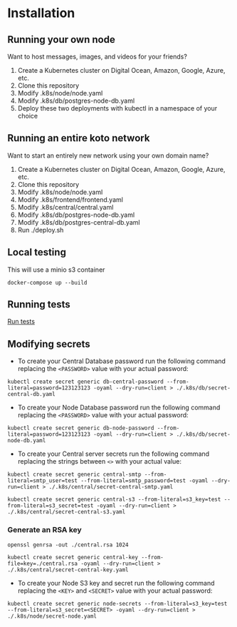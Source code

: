 # Installation

## Running your own node

Want to host messages, images, and videos for your friends?

1. Create a Kubernetes cluster on Digital Ocean, Amazon, Google, Azure, etc.
2. Clone this repository
3. Modify .k8s/node/node.yaml
4. Modify .k8s/db/postgres-node-db.yaml
5. Deploy these two deployments with kubectl in a namespace of your choice

## Running an entire koto network

Want to start an entirely new network using your own domain name? 

1. Create a Kubernetes cluster on Digital Ocean, Amazon, Google, Azure, etc.
2. Clone this repository
3. Modify .k8s/node/node.yaml
4. Modify .k8s/frontend/frontend.yaml
5. Modify .k8s/central/central.yaml
6. Modify .k8s/db/postgres-node-db.yaml
7. Modify .k8s/db/postgres-central-db.yaml
8. Run ./deploy.sh

## Local testing

This will use a minio s3 container

```
docker-compose up --build
```

## Running tests

[Run tests](tests.md)

## Modifying secrets
- To create your Central Database password run the following command replacing the `<PASSWORD>` value with your actual password:

```
kubectl create secret generic db-central-password --from-literal=password=123123123 -oyaml --dry-run=client > ./.k8s/db/secret-central-db.yaml
```

- To create your Node Database password run the following command replacing the `<PASSWORD>` value with your actual password:

```
kubectl create secret generic db-node-password --from-literal=password=123123123 -oyaml --dry-run=client > ./.k8s/db/secret-node-db.yaml
```
- To create your Central server secrets run the following command replacing the strings between `<>` with your actual value:

```
kubectl create secret generic central-smtp --from-literal=smtp_user=test --from-literal=smtp_password=test -oyaml --dry-run=client > ./.k8s/central/secret-central-smtp.yaml
```

```
kubectl create secret generic central-s3 --from-literal=s3_key=test --from-literal=s3_secret=test -oyaml --dry-run=client > ./.k8s/central/secret-central-s3.yaml
```

### Generate an RSA key

```
openssl genrsa -out ./central.rsa 1024

kubectl create secret generic central-key --from-file=key=./central.rsa -oyaml --dry-run=client > ./.k8s/central/secret-central-key.yaml
```

- To create your Node S3 key and secret run the following command replacing the `<KEY>` and `<SECRET>` value with your actual password:

```
kubectl create secret generic node-secrets --from-literal=s3_key=test --from-literal=s3_secret=<SECRET> -oyaml --dry-run=client > ./.k8s/node/secret-node.yaml
```